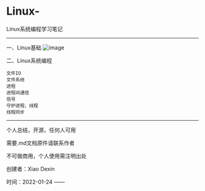 # Linux-
Linux系统编程学习笔记
******************************************************
一、Linux基础
![image](https://user-images.githubusercontent.com/81085320/155869352-fb83d501-f6b3-4ed1-a0ad-c3f9dce36234.png)


二、Linux系统编程

    文件IO
    文件系统
    进程
    进程间通信
    信号
    守护进程、线程
    线程同步
    
    
******************************************************
个人总结，开源，任何人可用

需要.md文档原件请联系作者

不可做商用，个人使用需注明出处

创建者：Xiao Dexin

时间：2022-01-24 ——
